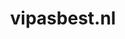 ---
layout: post
title:  "vipasbest.nl"
internal_url:  "/dutchgov/vipasbest.nl.html"
subdomains_count: 2
all_subdomains_count: 3
urls_count: 2
ssl_rank: 0
http_rank: 65
url_link: /data/vipasbest.nl/urls.txt
all_subdomains_link: /data/vipasbest.nl/all_subdomains.txt
subdomains_link: /data/vipasbest.nl/subdomains.txt
categories: dutchgov
---